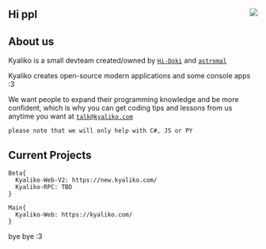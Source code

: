 ## Hi ppl <img align=right src="https://avatars.githubusercontent.com/u/101818213?s=200&v=4"/>

<h2 align>About us</h2>

Kyaliko is a small devteam created/owned by <a href="https://github.com/hi-doki">`Hi-Doki`</a> and <a href="https://github.com/mallowo">`astromal`</a>

Kyaliko creates open-source modern applications and some console apps :3

We want people to expand their programming knowledge and be more confident, which is why
you can get coding tips and lessons from us anytime you want at <a href="mailto:talk@kyaliko.com">`talk@kyaliko.com`</a>

`please note that we will only help with C#, JS or PY`

<h2>Current Projects</h2>

```
Beta{
  Kyaliko-Web-V2: https://new.kyaliko.com/
  Kyaliko-RPC: TBD
}

Main{
  Kyaliko-Web: https://kyaliko.com/
}
```

bye bye :3
